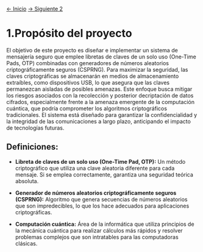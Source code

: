 [<- Inicio](../README.md)
[-> Siguiente 2](2.md)

# 1.Propósito del proyecto

El objetivo de este proyecto es diseñar e implementar un sistema de mensajería seguro que emplee libretas de claves de un solo uso (One-Time Pads, OTP) combinadas con generadores de números aleatorios criptográficamente seguros (CSPRNG). Para maximizar la seguridad, las claves criptográficas se almacenarán en medios de almacenamiento extraíbles, como dispositivos USB, lo que asegura que las claves permanezcan aisladas de posibles amenazas. Este enfoque busca mitigar los riesgos asociados con la recolección y posterior decriptación de datos cifrados, especialmente frente a la amenaza emergente de la computación cuántica, que podría comprometer los algoritmos criptográficos tradicionales. El sistema está diseñado para garantizar la confidencialidad y la integridad de las comunicaciones a largo plazo, anticipando el impacto de tecnologías futuras.

## Definiciones:

- **Libreta de claves de un solo uso (One-Time Pad, OTP):** Un método criptográfico que utiliza una clave aleatoria diferente para cada mensaje. Si se emplea correctamente, garantiza una seguridad teórica absoluta.

- **Generador de números aleatorios criptográficamente seguros (CSPRNG):** Algoritmo que genera secuencias de números aleatorios que son impredecibles, lo que los hace adecuados para aplicaciones criptográficas.

- **Computación cuántica:** Área de la informática que utiliza principios de la mecánica cuántica para realizar cálculos más rápidos y resolver problemas complejos que son intratables para las computadoras clásicas.



